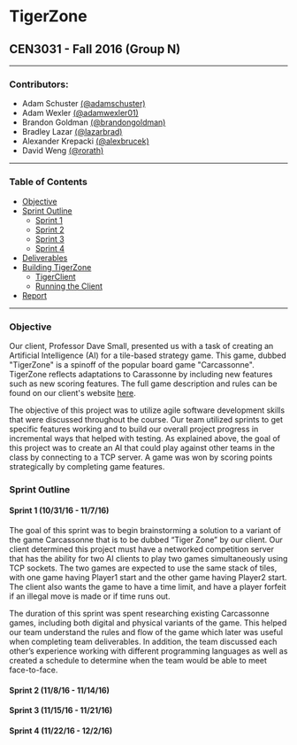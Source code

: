 # TigerZone
## CEN3031 - Fall 2016 (Group N)
---

### Contributors:
* Adam Schuster [(@adamschuster)](https://github.com/adamschuster)
* Adam Wexler [(@adamwexler01)](https://github.com/adamwexler01)
* Brandon Goldman [(@brandongoldman)](https://github.com/brandongoldman)
* Bradley Lazar [(@lazarbrad)](https://github.com/lazarbrad)
* Alexander Krepacki [(@alexbrucek)](https://github.com/alexbrucek)
* David Weng [(@rorath)](https://github.com/rorath)

---

### Table of Contents

* [Objective](#objective)
* [Sprint Outline](#sprint-outline)
  * [Sprint 1](#sprint-1)
  * [Sprint 2](#sprint-2)
  * [Sprint 3](#sprint-3)
  * [Sprint 4](#sprint-4)
* [Deliverables](#deliverables)
* [Building TigerZone](#building-tigerzone)
  * [TigerClient](#tigerclient)
  * [Running the Client](#running-the-client)
* [Report](#report)

--- 

### Objective
Our client, Professor Dave Small, presented us with a task of creating an Artificial Intelligence (AI) for a tile-based strategy game. This game, dubbed "TigerZone" is a spinoff of the popular board game "Carcassonne". TigerZone reflects adaptations to Carassonne by including new features such as new scoring features. The full game description and rules can be found on our client's website [here](http://www.cise.ufl.edu/~dts/cen3031/TigerZone%20v2.2.pdf).

The objective of this project was to utilize agile software development skills that were discussed throughout the course. Our team utilized sprints to get specific features working and to build our overall project progress in incremental ways that helped with testing. As explained above, the goal of this project was to create an AI that could play against other teams in the class by connecting to a TCP server. A game was won by scoring points strategically by completing game features.

### Sprint Outline

#### Sprint 1 (10/31/16 - 11/7/16)
The goal of this sprint was to begin brainstorming a solution to a variant of the game Carcassonne that is to be dubbed “Tiger Zone” by our client. Our client determined this project must have a networked competition server that has the ability for two AI clients to play two games simultaneously using TCP sockets. The two games are expected to use the same stack of tiles, with one game having Player1 start and the other game having Player2 start. The client also wants the game to have a time limit, and have a player forfeit if an illegal move is made or if time runs out.

The duration of this sprint was spent researching existing Carcassonne games, including both digital and physical variants of the game. This helped our team understand the rules and flow of the game which later was useful when completing team deliverables. In addition, the team discussed each other’s experience working with different programming languages as well as created a schedule to determine when the team would be able to meet face-to-face.

#### Sprint 2 (11/8/16 - 11/14/16)

#### Sprint 3 (11/15/16 - 11/21/16)

#### Sprint 4 (11/22/16 - 12/2/16)